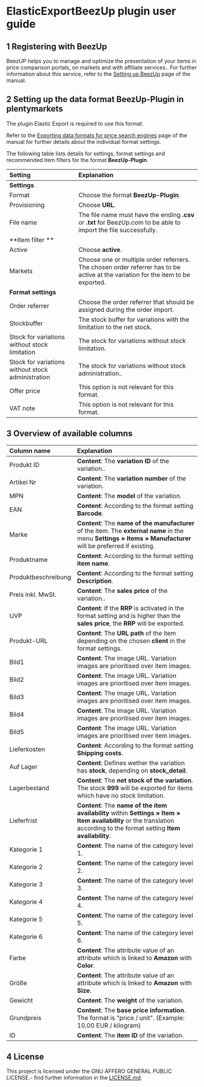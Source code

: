 
# ElasticExportBeezUp plugin user guide

<div class="container-toc"></div>

## 1 Registering with BeezUp

BeezUP helps you to manage and optimize the presentation of your items in price comparison portals, on markets and with affiliate services.. For further information about this service, refer to the [Setting up BeezUp](https://www.plentymarkets.co.uk/manual/client-store/standard/external-services/beezup/) page of the manual.

## 2 Setting up the data format BeezUp-Plugin in plentymarkets

The plugin Elastic Export is required to use this format.

Refer to the [Exporting data formats for price search engines](https://knowledge.plentymarkets.com/en/basics/data-exchange/exporting-data#30) page of the manual for further details about the individual format settings.

The following table lists details for settings, format settings and recommended item filters for the format **BeezUp-Plugin**.

| **Setting**                                       | **Explanation**|
| :---                                              | :--- |                                            
| **Settings**                                      |
| Format                                            | Choose the format **BeezUp-Plugin**. |
| Provisioning                                      | Choose **URL**. |
| File name                                         | The file name must have the ending **.csv** or **.txt** for BeezUp.com to be able to import the file successfully. |
| **Item filter  **                                 |
| Active                                            | Choose **active**. |
| Markets                                           | Choose one or multiple order referrers. The chosen order referrer has to be active at the variation for the item to be exported. |
| **Format settings**                               |
| Order referrer                                    | Choose the order referrer that should be assigned during the order import. |
| Stockbuffer                                       | The stock buffer for variations with the limitation to the net stock. |
| Stock for variations without stock limitation     | The stock for variations without stock limitation. |
| Stock for variations without stock administration | The stock for variations without stock administration.. |
| Offer price                                       | This option is not relevant for this format. |
| VAT note                                          | This option is not relevant for this format. |

## 3 Overview of available columns

| **Column name**     | **Explanation** |
| :---                | :--- |
| Produkt ID          | **Content**: The **variation ID** of the variation.. |
| Artikel Nr          | **Content**: The **variation number** of the variation. |
| MPN                 | **Content**: The **model** of the variation. |
| EAN                 | **Content**: According to the format setting **Barcode**. |
| Marke               | **Content**: The **name of the manufacturer** of the item. The **external name** in the menu **Settings » Items » Manufacturer** will be preferred if existing. |
| Produktname         | **Content**: According to the format setting **item name**. |
| Produktbeschreibung | **Content**: According to the format setting **Description**. |
| Preis inkl. MwSt.   | **Content**: The **sales price** of the variation.. |
| UVP                 | **Content**: If the **RRP** is activated in the format setting and is higher than the **sales price**, the **RRP** will be exported. |
| Produkt-URL         | **Content**: The **URL path** of the item depending on the chosen **client** in the format settings. |
| Bild1               | **Content**: The image URL. Variation images are prioritised over item images. |
| Bild2               | **Content**: The image URL. Variation images are prioritised over item images. |
| Bild3               | **Content**: The image URL. Variation images are prioritised over item images. |
| Bild4               | **Content**: The image URL. Variation images are prioritised over item images. |
| Bild5               | **Content**: The image URL. Variation images are prioritised over item images. |
| Lieferkosten        | **Content**: According to the format setting **Shipping costs**. |
| Auf Lager           | **Content**: Defines wether the variation has **stock**, depending on **stock_detail**. |
| Lagerbestand        | **Content**: The **net stock of the variation**. The stock **999** will be exported for items which have no stock limitation. |
| Lieferfrist         | **Content**: The **name of the item availability** within **Settings » Item » Item availability** or the translation according to the format setting **Item availability**. |
| Kategorie 1         | **Content**: The name of the category level 1. |
| Kategorie 2         | **Content**: The name of the category level 2. |
| Kategorie 3         | **Content**: The name of the category level 3. |
| Kategorie 4         | **Content**: The name of the category level 4. |
| Kategorie 5         | **Content**: The name of the category level 5. |
| Kategorie 6         | **Content**: The name of the category level 6. |
| Farbe               | **Content**: The attribute value of an attribute which is linked to **Amazon** with **Color**. |
| Größe               | **Content**: The attribute value of an attribute which is linked to **Amazon** with **Size**. |
| Gewicht             | **Content**: The **weight** of the variation. |
| Grundpreis          | **Content**: The **base price information**. The format is "price / unit". (Example: 10,00 EUR / kilogram) |
| ID                  | **Content**: The **item ID** of the variation. |

## 4 License

This project is licensed under the GNU AFFERO GENERAL PUBLIC LICENSE.- find further information in the [LICENSE.md](https://github.com/plentymarkets/plugin-elastic-export-beeup/blob/master/LICENSE.md).
